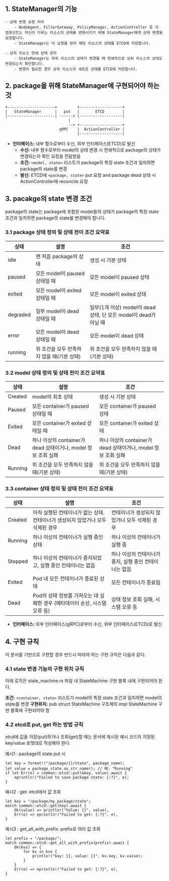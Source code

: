 ## 1. StateManager의 기능 
	- 상태 변경 요청 처리
		- NodeAgent, FilterGateway, PolicyManager, ActionController 등 각 컴포넌트는 자신이 다루는 리소스의 상태를 변화시키기 위해 StateManager에게 상태 변경을 요청합니다.
		- StateManager는 이 요청을 받아 해당 리소스의 상태를 ETCD에 저장합니다.

	- 상위 리소스 연쇄 상태 관리
		- StateManager는 하위 리소스의 상태가 변경될 때 연쇄적으로 상위 리소스의 상태도 변경되는지 확인합니다.
		- 변경이 필요한 경우 상위 리소스의 새로운 상태를 ETCD에 저장합니다.

## 2. package을 위해 StateManager에 구현되어야 하는 것 

```
+---------------------+         +-------------------+
|   StateManager      |   put   |       ETCD        |
|---------------------| ------> |-------------------|
							|
							--> +-------------------+
						gRPC    |  ActionController |
								|-------------------|
```
- **인터페이스:** 내부 함수로부터 수신, 외부 인터페이스(ETCD)로 발신
	- **수신:** 내부 함수로부터 model의 상태 변경 시 연쇄적으로 package의 상태가 변경되는지 확인 요청을 전달받음
	- **조건:** `<model, state>` 리스트가 package의 특정 state 조건과 일치하면 package의 state를 변경
	- **발신:** ETCD에 `<package, state>` put 요청 and package dead 상태 시 ActionController에 reconcile 요청

## 3. pacakge의 state 변경 조건
package의 state는 package에 포함된 model들의 상태가 package의 특정 state 조건과 일치하면 package의 state를 변경해야 합니다.

### 3.1 package 상태 정의 및 상태 전이 조건 요약표
| 상태      | 설명 | 조건 |
|-----------|------|---------------------------------------------------|
| idle      | 맨 처음 package의 상태 | 생성 시 기본 상태 |
| paused    | 모든 model이 paused 상태일 때 | 모든 model이 paused 상태 |
| exited    | 모든 model이 exited 상태일 때 | 모든 model이 exited 상태 |
| degraded  | 일부 model이 dead 상태일 때 | 일부(1개 이상) model이 dead 상태, 단 모든 model이 dead가 아닐 때 |
| error     | 모든 model이 dead 상태일 때 | 모든 model이 dead 상태 |
| running   | 위 조건을 모두 만족하지 않을 때(기본 상태) | 위 조건을 모두 만족하지 않을 때(기본 상태) |

### 3.2 model 상태 정의 및 상태 전이 조건 요약표
| 상태      | 설명 | 조건 |
|-----------|------|---------------------------------------------------|
| Created   | model의 최초 상태 | 생성 시 기본 상태 |
| Paused    | 모든 container가 paused 상태일 때 | 모든 container가 paused 상태 |
| Exited    | 모든 container가 exited 상태일 때 | 모든 container가 exited 상태 |
| Dead      | 하나 이상의 container가 dead 상태이거나, model 정보 조회 실패 | 하나 이상의 container가 dead 상태이거나, model 정보 조회 실패 |
| Running   | 위 조건을 모두 만족하지 않을 때(기본 상태) | 위 조건을 모두 만족하지 않을 때(기본 상태) |

### 3.3 container 상태 정의 및 상태 전이 조건 요약표
| 상태     | 설명                                                                 | 조건                                                         |
|----------|----------------------------------------------------------------------|--------------------------------------------------------------|
| Created  | 아직 실행된 컨테이너가 없는 상태. 컨테이너가 생성되지 않았거나 모두 삭제된 경우 | 컨테이너가 생성되지 않았거나 모두 삭제된 경우                |
| Running  | 하나 이상의 컨테이너가 실행 중인 상태                                 | 하나 이상의 컨테이너가 실행 중                                |
| Stopped  | 하나 이상의 컨테이너가 중지되었고, 실행 중인 컨테이너는 없음          | 하나 이상의 컨테이너가 중지, 실행 중인 컨테이너는 없음        |
| Exited   | Pod 내 모든 컨테이너가 종료된 상태                                    | 모든 컨테이너가 종료됨                                       |
| Dead     | Pod의 상태 정보를 가져오는 데 실패한 경우 (메타데이터 손상, 시스템 오류 등) | 상태 정보 조회 실패, 시스템 오류 등                           |

- **인터페이스:** 외부 인터페이스(gRPC)로부터 수신, 외부 인터페이스(ETCD)로 발신

## 4. 구현 규칙

이 문서를 기반으로 구현할 경우 반드시 따라야 하는 구현 규칙은 다음과 같다. 

### 4.1 state 변경 기능의 구현 위치 규칙

아래 로직은 state_machine.rs 파일 내 StateMachine 구현 블록 내에 구현되어야 한다. 

**조건:** `<container, state>` 리스트가 model의 특정 state 조건과 일치하면 model의 state를 변경
**구현위치:** pub struct StateMachine 구조체의 impl StateMachine 구현 블록에 구현되어야 함


### 4.2 etcd로 put, get 하는 방법 규칙 
etcd에 값을 저장(put)하거나 조회(get)할 때는 문서에 제시된 예시 코드의 지정된 key/value 포맷대로 작성해야 한다. 

예시1 : package의 state put 시 
```
let key = format!("/package/{}/state", package_name);
let value = package_state.as_str_name(); // 예: "Running"
if let Err(e) = common::etcd::put(&key, value).await {
	eprintln!("Failed to save package state: {:?}", e);
}
```
예시2 : get: etcd에서 값 조회

```
let key = "/package/my_package/state";
match common::etcd::get(key).await {
	Ok(value) => println!("Value: {}", value),
	Err(e) => eprintln!("Failed to get: {:?}", e),
}
```

예시3 : get_all_with_prefix: prefix로 여러 값 조회
```
let prefix = "/package/";
match common::etcd::get_all_with_prefix(prefix).await {
	Ok(kvs) => {
		for kv in kvs {
			println!("key: {}, value: {}", kv.key, kv.value);
		}
	}
	Err(e) => eprintln!("Failed to get: {:?}", e),
}
```